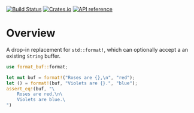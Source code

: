 [![Build Status](https://travis-ci.org/matklad/format-buf.svg?branch=master)](https://travis-ci.org/matklad/format-buf)
[![Crates.io](https://img.shields.io/crates/v/format-buf.svg)](https://crates.io/crates/format-buf)
[![API reference](https://docs.rs/format-buf/badge.svg)](https://docs.rs/format-buf/)

# Overview

A drop-in replacement for `std::format!`, which can optionally accept a an
existing `String` buffer.

```rust
use format_buf::format;

let mut buf = format!("Roses are {},\n", "red");
let () = format!(buf, "Violets are {}.", "blue");
assert_eq!(buf, "\
    Roses are red,\n\
    Violets are blue.\
")
